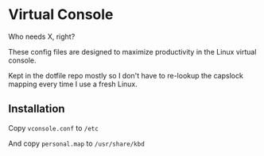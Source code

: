 # Virtual Console

Who needs X, right?

These config files are designed to maximize productivity in the Linux virtual
console.

Kept in the dotfile repo mostly so I don't have to re-lookup the capslock
mapping every time I use a fresh Linux.

## Installation

Copy `vconsole.conf` to `/etc`

And copy `personal.map` to `/usr/share/kbd`
